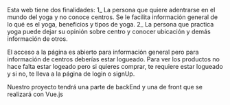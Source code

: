 Esta web tiene dos finalidades: 
  1_ La persona que quiere adentrarse en el mundo del yoga y no conoce centros. Se le facilita información general de lo qué es el yoga, beneficios y tipos de yoga. 
  2_ La persona que practica yoga puede dejar su opinión sobre centro y conocer ubicación y demás información de otros.


  El acceso a la página es abierto para información general pero para información de centros deberías estar logueado. Para ver los productos no hace falta estar logeado pero si quieres comprar, te requiere estar logueado y si no, te lleva a la página de login o signUp.

  Nuestro proyecto tendrá una parte de backEnd y una de front que se realizará con Vue.js



